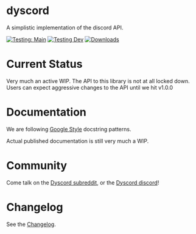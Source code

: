 # dyscord

A simplistic implementation of the discord API.

[![Testing: Main](https://github.com/isbe.house/dyscord/actions/workflows/python-testing.yml/badge.svg?branch=main)](https://github.com/isbe.house/dyscord/actions/workflows/python-testing.yml) [![Testing Dev](https://github.com/isbe.house/dyscord/actions/workflows/python-testing.yml/badge.svg?branch=dev)](https://github.com/isbe.house/dyscord/actions/workflows/python-testing.yml) [![Downloads](https://static.pepy.tech/personalized-badge/dyscord?period=total&units=international_system&left_color=black&right_color=brightgreen&left_text=Downloads)](https://pepy.tech/project/dyscord)

# Current Status

Very much an active WIP. The API to this library is not at all locked down. Users can expect aggressive changes to the API until we hit v1.0.0

# Documentation

We are following [Google Style](https://sphinxcontrib-napoleon.readthedocs.io/en/latest/example_google.html) docstring patterns.

Actual published documentation is still very much a WIP.

# Community

Come talk on the [Dyscord subreddit](https://www.reddit.com/r/dyscord/), or the [Dyscord discord](https://discord.gg/Q9NFzgZx)!

# Changelog

See the [Changelog](docs/changelog.md).
